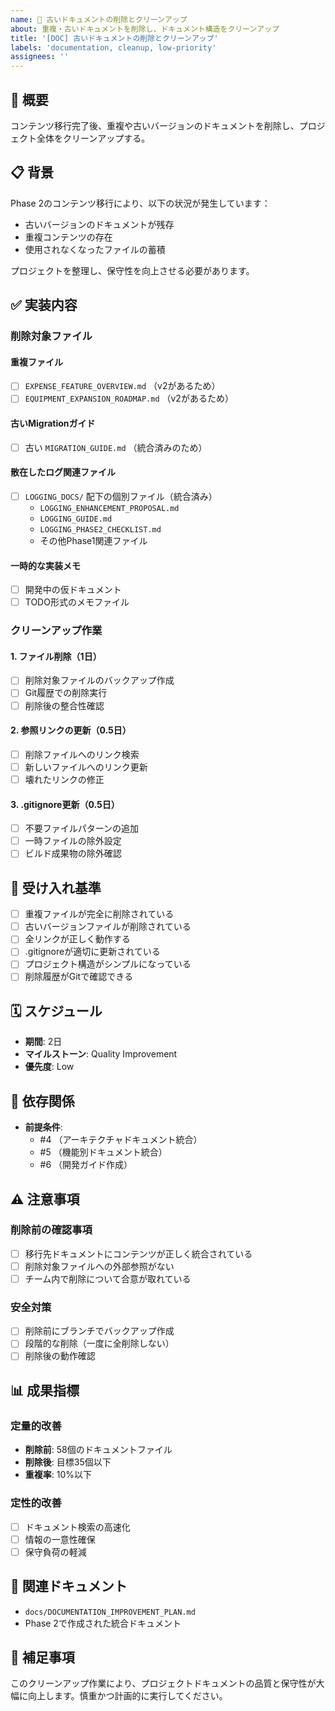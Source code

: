 ```yaml
---
name: 🧹 古いドキュメントの削除とクリーンアップ
about: 重複・古いドキュメントを削除し、ドキュメント構造をクリーンアップ
title: '[DOC] 古いドキュメントの削除とクリーンアップ'
labels: 'documentation, cleanup, low-priority'
assignees: ''
---
```


## 🎯 概要

コンテンツ移行完了後、重複や古いバージョンのドキュメントを削除し、プロジェクト全体をクリーンアップする。

## 📋 背景

Phase 2のコンテンツ移行により、以下の状況が発生しています：

- 古いバージョンのドキュメントが残存
- 重複コンテンツの存在
- 使用されなくなったファイルの蓄積

プロジェクトを整理し、保守性を向上させる必要があります。

## ✅ 実装内容

### 削除対象ファイル

#### 重複ファイル
- [ ] `EXPENSE_FEATURE_OVERVIEW.md` （v2があるため）
- [ ] `EQUIPMENT_EXPANSION_ROADMAP.md` （v2があるため）

#### 古いMigrationガイド
- [ ] 古い `MIGRATION_GUIDE.md` （統合済みのため）

#### 散在したログ関連ファイル
- [ ] `LOGGING_DOCS/` 配下の個別ファイル（統合済み）
  - `LOGGING_ENHANCEMENT_PROPOSAL.md`
  - `LOGGING_GUIDE.md`
  - `LOGGING_PHASE2_CHECKLIST.md`
  - その他Phase1関連ファイル

#### 一時的な実装メモ
- [ ] 開発中の仮ドキュメント
- [ ] TODO形式のメモファイル

### クリーンアップ作業

#### 1. ファイル削除（1日）
- [ ] 削除対象ファイルのバックアップ作成
- [ ] Git履歴での削除実行
- [ ] 削除後の整合性確認

#### 2. 参照リンクの更新（0.5日）
- [ ] 削除ファイルへのリンク検索
- [ ] 新しいファイルへのリンク更新
- [ ] 壊れたリンクの修正

#### 3. .gitignore更新（0.5日）
- [ ] 不要ファイルパターンの追加
- [ ] 一時ファイルの除外設定
- [ ] ビルド成果物の除外確認

## 📐 受け入れ基準

- [ ] 重複ファイルが完全に削除されている
- [ ] 古いバージョンファイルが削除されている
- [ ] 全リンクが正しく動作する
- [ ] .gitignoreが適切に更新されている
- [ ] プロジェクト構造がシンプルになっている
- [ ] 削除履歴がGitで確認できる

## 🗓️ スケジュール

- **期間**: 2日
- **マイルストーン**: Quality Improvement
- **優先度**: Low

## 🔗 依存関係

- **前提条件**:
  - #4 （アーキテクチャドキュメント統合）
  - #5 （機能別ドキュメント統合）
  - #6 （開発ガイド作成）

## ⚠️ 注意事項

### 削除前の確認事項

- [ ] 移行先ドキュメントにコンテンツが正しく統合されている
- [ ] 削除対象ファイルへの外部参照がない
- [ ] チーム内で削除について合意が取れている

### 安全対策

- [ ] 削除前にブランチでバックアップ作成
- [ ] 段階的な削除（一度に全削除しない）
- [ ] 削除後の動作確認

## 📊 成果指標

### 定量的改善

- **削除前**: 58個のドキュメントファイル
- **削除後**: 目標35個以下
- **重複率**: 10%以下

### 定性的改善

- [ ] ドキュメント検索の高速化
- [ ] 情報の一意性確保
- [ ] 保守負荷の軽減

## 📎 関連ドキュメント

- `docs/DOCUMENTATION_IMPROVEMENT_PLAN.md`
- Phase 2で作成された統合ドキュメント

## 📝 補足事項

このクリーンアップ作業により、プロジェクトドキュメントの品質と保守性が大幅に向上します。慎重かつ計画的に実行してください。
